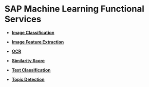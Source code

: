 <!-- loio357beb4c49f14af9a087cff74b633a20 -->

# SAP Machine Learning Functional Services

-   **[Image Classification](image-classification-9c2e589.md "")**  

-   **[Image Feature Extraction](image-feature-extraction-c964cda.md "")**  

-   **[OCR](ocr-47a163e.md "")**  

-   **[Similarity Score](similarity-score-392e0b8.md "")**  

-   **[Text Classification](text-classification-21c882a.md "")**  

-   **[Topic Detection](topic-detection-df20169.md "")**  



